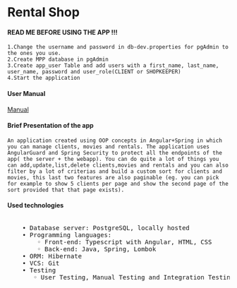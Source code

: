 # Rental Shop

#### READ ME BEFORE USING THE APP !!!
```
1.Change the username and password in db-dev.properties for pgAdmin to the ones you use. 
2.Create MPP database in pgAdmin
3.Create app_user Table and add users with a first_name, last_name, user_name, password and user_role(CLIENT or SHOPKEEPER)
4.Start the application  
```
#### User Manual  

[Manual](./UserManual.pdf)

#### Brief Presentation of the app

	An application created using OOP concepts in Angular+Spring in which you can manage clients, movies and rentals. The application uses AngularGuard and Spring Security to protect all the endpoints of the app( the server + the webapp). You can do quite a lot of things you can add,update,list,delete clients,movies and rentals and you can also filter by a lot of criterias and build a custom sort for clients and movies, this last two features are also paginable (eg. you can pick for example to show 5 clients per page and show the second page of the sort provided that that page exists).
	
#### Used technologies

   <pre> 
    • Database server: PostgreSQL, locally hosted  
    • Programming languages:   
        ◦ Front-end: Typescript with Angular, HTML, CSS  
        ◦ Back-end: Java, Spring, Lombok  
    • ORM: Hibernate      
    • VCS: Git     
    • Testing   
       ◦ User Testing, Manual Testing and Integration Testing  
     </pre> 
      
    
